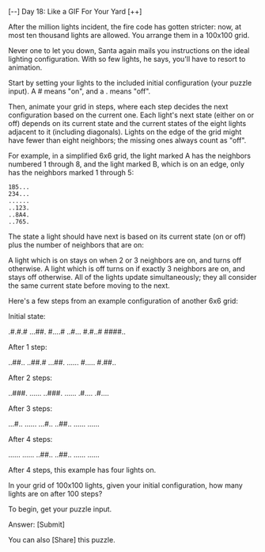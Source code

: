 [--] Day 18: Like a GIF For Your Yard [++]

After the million lights incident, the fire code has gotten stricter: now, at most ten thousand lights are allowed. You arrange them in a 100x100 grid.

Never one to let you down, Santa again mails you instructions on the ideal lighting configuration. With so few lights, he says, you'll have to resort to animation.

Start by setting your lights to the included initial configuration (your puzzle input). A # means "on", and a . means "off".

Then, animate your grid in steps, where each step decides the next configuration based on the current one. Each light's next state (either on or off) depends on its current state and the current states of the eight lights adjacent to it (including diagonals). Lights on the edge of the grid might have fewer than eight neighbors; the missing ones always count as "off".

For example, in a simplified 6x6 grid, the light marked A has the neighbors numbered 1 through 8, and the light marked B, which is on an edge, only has the neighbors marked 1 through 5:

```
1B5...
234...
......
..123.
..8A4.
..765.
```

The state a light should have next is based on its current state (on or off) plus the number of neighbors that are on:

A light which is on stays on when 2 or 3 neighbors are on, and turns off otherwise.
A light which is off turns on if exactly 3 neighbors are on, and stays off otherwise.
All of the lights update simultaneously; they all consider the same current state before moving to the next.

Here's a few steps from an example configuration of another 6x6 grid:

Initial state:

.#.#.#
...##.
#....#
..#...
#.#..#
####..

After 1 step:

..##..
..##.#
...##.
......
#.....
#.##..

After 2 steps:

..###.
......
..###.
......
.#....
.#....

After 3 steps:

...#..
......
...#..
..##..
......
......

After 4 steps:

......
......
..##..
..##..
......
......

After 4 steps, this example has four lights on.

In your grid of 100x100 lights, given your initial configuration, how many lights are on after 100 steps?

To begin, get your puzzle input.

Answer:
 [Submit]

You can also [Share] this puzzle.